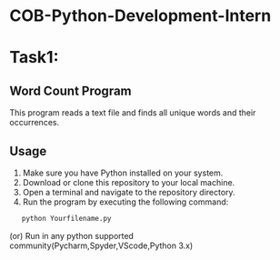 # COB-Python-Development-Intern
# Task1:
## Word Count Program

This program reads a text file and finds all unique words and their occurrences.

## Usage

1. Make sure you have Python installed on your system.
2. Download or clone this repository to your local machine.
3. Open a terminal and navigate to the repository directory.
4. Run the program by executing the following command:


```bash
   python Yourfilename.py
```
(or)
Run in any python supported community(Pycharm,Spyder,VScode,Python 3.x)

